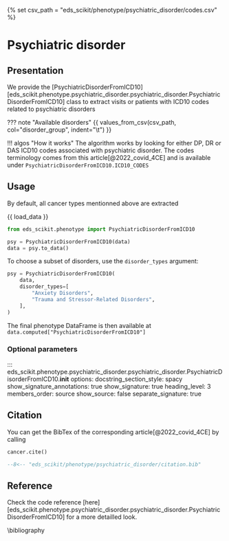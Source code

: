 {% set csv_path = "eds_scikit/phenotype/psychiatric_disorder/codes.csv" %}

# Psychiatric disorder

## Presentation

We provide the [PsychiatricDisorderFromICD10][eds_scikit.phenotype.psychiatric_disorder.psychiatric_disorder.PsychiatricDisorderFromICD10] class to extract visits or patients with ICD10 codes related to psychiatric disorders

??? note "Available disorders"
    {{ values_from_csv(csv_path, col="disorder_group", indent="\t") }}

!!! algos "How it works"
    The algorithm works by looking for either DP, DR or DAS ICD10 codes associated with psychiatric disorder.
    The codes terminology comes from this article[@2022_covid_4CE] and is available under `PsychiatricDisorderFromICD10.ICD10_CODES`

## Usage

By default, all cancer types mentionned above are extracted

{{ load_data }}

```python
from eds_scikit.phenotype import PsychiatricDisorderFromICD10

psy = PsychiatricDisorderFromICD10(data)
data = psy.to_data()
```

To choose a subset of disorders, use the `disorder_types` argument:

```python
psy = PsychiatricDisorderFromICD10(
    data,
    disorder_types=[
        "Anxiety Disorders",
        "Trauma and Stressor-Related Disorders",
    ],
)
```

The final phenotype DataFrame is then available at `data.computed["PsychiatricDisorderFromICD10"]`

### Optional parameters

::: eds_scikit.phenotype.psychiatric_disorder.psychiatric_disorder.PsychiatricDisorderFromICD10.__init__
    options:
         docstring_section_style: spacy
         show_signature_annotations: true
         show_signature: true
         heading_level: 3
         members_order: source
         show_source: false
         separate_signature: true

## Citation

You can get the BibTex of the corresponding article[@2022_covid_4CE] by calling

```python
cancer.cite()
```

```bibtex
--8<-- "eds_scikit/phenotype/psychiatric_disorder/citation.bib"
```

## Reference

Check the code reference [here][eds_scikit.phenotype.psychiatric_disorder.psychiatric_disorder.PsychiatricDisorderFromICD10] for a more detailled look.

\bibliography

